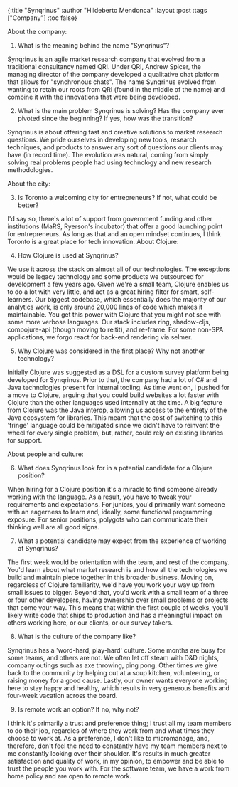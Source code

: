 {:title "Synqrinus"
 :author "Hildeberto Mendonca"
 :layout :post
 :tags ["Company"]
 :toc false}

About the company:
1. What is the meaning behind the name "Synqrinus"?

Synqrinus is an agile market research company that evolved from a traditional consultancy named QRI. Under QRI, Andrew Spicer, the managing director of the company developed a qualitative chat platform that allows for "synchronous chats". The name Synqrinus evolved from wanting to retain our roots from QRI (found in the middle of the name) and combine it with the innovations that were being developed.

2. What is the main problem Synqrinus is solving? Has the company ever pivoted since the beginning? If yes, how was the transition?

Synqrinus is about offering fast and creative solutions to market research questions. We pride ourselves in developing new tools, research techniques, and products to answer any sort of questions our clients may have (in record time). The evolution was natural, coming from simply solving real problems people had using technology and new research methodologies.

About the city:

3. Is Toronto a welcoming city for entrepreneurs? If not, what could be better?

I'd say so, there's a lot of support from government funding and other institutions (MaRS, Ryerson's incubator) that offer a good launching point for entrepreneurs. As long as that and an open mindset continues, I think Toronto is a great place for tech innovation.
About Clojure:

4. How Clojure is used at Synqrinus?

We use it across the stack on almost all of our technologies. The exceptions would be legacy technology and some products we outsourced for development a few years ago. Given we're a small team, Clojure enables us to do a lot with very little, and act as a great hiring filter for smart, self-learners. Our biggest codebase, which essentially does the majority of our analytics work, is only around 20,000 lines of code which makes it maintainable. You get this power with Clojure that you might not see with some more verbose languages. Our stack includes ring, shadow-cljs, compojure-api (though moving to reitit), and re-frame. For some non-SPA applications, we forgo react for back-end rendering via selmer.

5. Why Clojure was considered in the first place? Why not another technology?

Initially Clojure was suggested as a DSL for a custom survey platform being developed for Synqrinus. Prior to that, the company had a lot of C# and Java technologies present for internal tooling. As time went on, I pushed for a move to Clojure, arguing that you could build websites a lot faster with Clojure than the other languages used internally at the time.
A big feature from Clojure was the Java interop, allowing us access to the entirety of the Java ecosystem for libraries. This meant that the cost of switching to this 'fringe' language could be mitigated since we didn't have to reinvent the wheel for every single problem, but, rather, could rely on existing libraries for support.

About people and culture:

6. What does Synqrinus look for in a potential candidate for a Clojure position?

When hiring for a Clojure position it's a miracle to find someone already working with the language. As a result, you have to tweak your requirements and expectations. For juniors, you'd primarily want someone with an eagerness to learn and, ideally, some functional programming exposure. For senior positions, polygots who can communicate their thinking well are all good signs.

7. What a potential candidate may expect from the experience of working at Synqrinus?

The first week would be orientation with the team, and rest of the company. You'd learn about what market research is and how all the technologies we build and maintain piece together in this broader business. Moving on, regardless of Clojure familiarity, we'd have you work your way up from small issues to bigger. Beyond that, you'd work with a small team of a three or four other developers, having ownership over small problems or projects that come your way. This means that within the first couple of weeks, you'll likely write code that ships to production and has a meaningful impact on others working here, or our clients, or our survey takers.

8. What is the culture of the company like?

Synqrinus has a 'word-hard, play-hard' culture. Some months are busy for some teams, and others are not. We often let off steam with D&D nights, company outings such as axe throwing, ping pong. Other times we give back to the community by helping out at a soup kitchen, volunteering, or raising money for a good cause. Lastly, our owner wants everyone working here to stay happy and healthy, which results in very generous benefits and four-week vacation across the board.

9. Is remote work an option? If no, why not?

I think it's primarily a trust and preference thing; I trust all my team members to do their job, regardles of where they work from and what times they choose to work at. As a preference, I don't like to micromanage, and, therefore, don't feel the need to constantly have my team members next to me constantly looking over their shoulder. It's results in much greater satisfaction and quality of work, in my opinion, to empower and be able to trust the people you work with. For the software team, we have a work from home policy and are open to remote work.